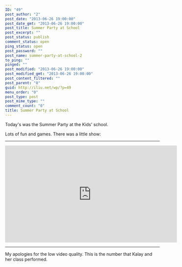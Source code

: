 ```yaml
---
ID: "49"
post_author: "2"
post_date: "2013-06-26 19:00:00"
post_date_gmt: "2013-06-26 19:00:00"
post_title: Summer Party at School
post_excerpt: ""
post_status: publish
comment_status: open
ping_status: open
post_password: ""
post_name: summer-party-at-school-2
to_ping: ""
pinged: ""
post_modified: "2013-06-26 19:00:00"
post_modified_gmt: "2013-06-26 19:00:00"
post_content_filtered: ""
post_parent: "0"
guid: http://iliu.net/wp/?p=49
menu_order: "0"
post_type: post
post_mime_type: ""
comment_count: "0"
title: Summer Party at School
---
```


Today's was the Summer Party at the Kids' school.

Lots of fun and games.  There was a little show:

<hr />

<iframe width="560" height="315" src="https://www.youtube.com/embed/NSfuawMZ2p0" frameborder="0" allow="autoplay; encrypted-media" allowfullscreen></iframe>

<hr />

My apologies for the low video quality.  This is the number that Kalay and her class performed.
